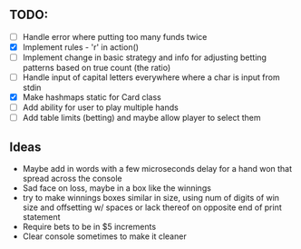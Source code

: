 ## TODO:

- [ ] Handle error where putting too many funds twice
- [x] Implement rules - 'r' in action()
- [ ] Implement change in basic strategy and info for adjusting betting patterns based on true count (the ratio)
- [ ] Handle input of capital letters everywhere where a char is input from stdin
- [x] Make hashmaps static for Card class
- [ ] Add ability for user to play multiple hands
- [ ] Add table limits (betting) and maybe allow player to select them

## Ideas

- Maybe add in words with a few microseconds delay for a hand won that spread across the console
- Sad face on loss, maybe in a box like the winnings
- try to make winnings boxes similar in size, using num of digits of win size and offsetting w/ spaces or lack thereof on opposite end of print statement
- Require bets to be in $5 increments
- Clear console sometimes to make it cleaner